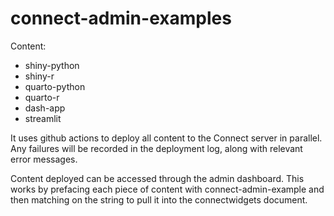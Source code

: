 # connect-admin-examples


Content: 

 - shiny-python 
 - shiny-r
 - quarto-python
 - quarto-r
 - dash-app
 - streamlit 
 
 
 It uses github actions to deploy all content to the Connect server in parallel. Any failures will be recorded in the deployment log, along with relevant error messages. 
 
 Content deployed can be accessed through the admin dashboard. This works by prefacing each piece of content with connect-admin-example and then matching on the string to pull it into the connectwidgets document. 
 
 
 
 
 